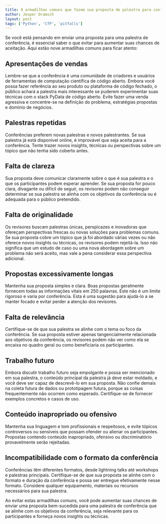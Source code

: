 ```yaml
---
title: 9 armadilhas comuns que fazem sua proposta de palestra para conferências Python ser rejeitada
author: Jesper Dramsch
layout: post
tags: ['Python', 'CfP', 'pitfalls']
---
```


Se você está pensando em enviar uma proposta para uma palestra de conferência, é essencial saber o que evitar para aumentar suas chances de aceitação. Aqui estão nove armadilhas comuns para ficar atento:

## Apresentações de vendas

Lembre-se que a conferência é uma comunidade de criadores e usuários de ferramentas de computação científica de código aberto. Embora você possa fazer referência ao seu produto ou plataforma de código fechado, o público achará a palestra mais interessante se puderem experimentar suas técnicas com o stack PyData de código aberto. Evite fazer uma venda agressiva e concentre-se na definição do problema, estratégias propostas e domínio de negócios.

## Palestras repetidas

Conferências preferem novas palestras e novos palestrantes. Se sua palestra já está disponível online, é improvável que seja aceita para a conferência. Tente trazer novos insights, técnicas ou perspectivas sobre um tópico que não tenha sido coberto antes.

## Falta de clareza

Sua proposta deve comunicar claramente sobre o que é sua palestra e o que os participantes podem esperar aprender. Se sua proposta for pouco clara, divagante ou difícil de seguir, os revisores podem não conseguir determinar se sua palestra se alinha com os objetivos da conferência ou é adequada para o público pretendido.

## Falta de originalidade

Os revisores buscam palestras únicas, perspicazes e inovadoras que ofereçam perspectivas frescas ou novas soluções para problemas comuns. Se sua proposta cobre um tópico que já foi abordado várias vezes ou não oferece novos insights ou técnicas, os revisores podem rejeitá-la. Isso não significa que um estudo de caso ou uma nova abordagem sobre um problema não será aceito, mas vale a pena considerar essa perspectiva adicional.

## Propostas excessivamente longas

Mantenha sua proposta simples e clara. Boas propostas geralmente fornecem todas as informações vitais em 250 palavras. Este não é um limite rigoroso e varia por conferência. Esta é uma sugestão para ajudá-lo a se manter focado e evitar perder a atenção dos revisores.

## Falta de relevância

Certifique-se de que sua palestra se alinhe com o tema ou foco da conferência. Se sua proposta estiver apenas tangencialmente relacionada aos objetivos da conferência, os revisores podem não ver como ela se encaixa no quadro geral ou como beneficiaria os participantes.

## Trabalho futuro

Embora discutir trabalho futuro seja empolgante e possa ser mencionado em sua palestra, o conteúdo principal da palestra já deve estar moldado, e você deve ser capaz de descrevê-lo em sua proposta. Não confie demais na coleta futura de dados ou prototipagem futura, porque as coisas frequentemente não ocorrem como esperado. Certifique-se de fornecer exemplos concretos e casos de uso.

## Conteúdo inapropriado ou ofensivo

Mantenha sua linguagem e tom profissionais e respeitosos, e evite tópicos controversos ou sensíveis que possam ofender ou alienar os participantes. Propostas contendo conteúdo inapropriado, ofensivo ou discriminatório provavelmente serão rejeitadas.

## Incompatibilidade com o formato da conferência

Conferências têm diferentes formatos, desde lightning talks até workshops e palestras principais. Certifique-se de que sua proposta se alinhe com o formato e duração da conferência e possa ser entregue efetivamente nesse formato. Considere qualquer equipamento, materiais ou recursos necessários para sua palestra.

Ao evitar estas armadilhas comuns, você pode aumentar suas chances de enviar uma proposta bem-sucedida para uma palestra de conferência que se alinhe com os objetivos da conferência, seja relevante para os participantes e forneça novos insights ou técnicas.
